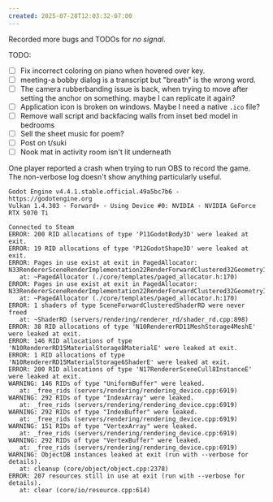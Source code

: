 ```yaml
---
created: 2025-07-28T12:03:32-07:00
---
```


Recorded more bugs and TODOs for *no signal*.

TODO:
- [ ] Fix incorrect coloring on piano when hovered over key.
- [ ] meeting-a bobby dialog is a transcript but "breath" is the wrong word.
- [ ] The camera rubberbanding issue is back, when trying to move after setting the anchor on something. maybe I can replicate it again?
- [ ] Application icon is broken on windows. Maybe I need a native `.ico` file?
- [ ] Remove wall script and backfacing walls from inset bed model in bedrooms
- [ ] Sell the sheet music for poem?
- [ ] Post on t/suki
- [ ] Nook mat in activity room isn't lit underneath

One player reported a crash when trying to run OBS to record the game. The non-verbose log doesn't show anything particularly useful.

```
Godot Engine v4.4.1.stable.official.49a5bc7b6 - https://godotengine.org
Vulkan 1.4.303 - Forward+ - Using Device #0: NVIDIA - NVIDIA GeForce RTX 5070 Ti

Connected to Steam
ERROR: 200 RID allocations of type 'P11GodotBody3D' were leaked at exit.
ERROR: 19 RID allocations of type 'P12GodotShape3D' were leaked at exit.
ERROR: Pages in use exist at exit in PagedAllocator: N33RendererSceneRenderImplementation22RenderForwardClustered32GeometryInstanceSurfaceDataCacheE
   at: ~PagedAllocator (./core/templates/paged_allocator.h:170)
ERROR: Pages in use exist at exit in PagedAllocator: N33RendererSceneRenderImplementation22RenderForwardClustered32GeometryInstanceForwardClusteredE
   at: ~PagedAllocator (./core/templates/paged_allocator.h:170)
ERROR: 1 shaders of type SceneForwardClusteredShaderRD were never freed
   at: ~ShaderRD (servers/rendering/renderer_rd/shader_rd.cpp:898)
ERROR: 38 RID allocations of type 'N10RendererRD11MeshStorage4MeshE' were leaked at exit.
ERROR: 146 RID allocations of type 'N10RendererRD15MaterialStorage8MaterialE' were leaked at exit.
ERROR: 1 RID allocations of type 'N10RendererRD15MaterialStorage6ShaderE' were leaked at exit.
ERROR: 200 RID allocations of type 'N17RendererSceneCull8InstanceE' were leaked at exit.
WARNING: 146 RIDs of type "UniformBuffer" were leaked.
   at: _free_rids (servers/rendering/rendering_device.cpp:6919)
WARNING: 292 RIDs of type "IndexArray" were leaked.
   at: _free_rids (servers/rendering/rendering_device.cpp:6919)
WARNING: 292 RIDs of type "IndexBuffer" were leaked.
   at: _free_rids (servers/rendering/rendering_device.cpp:6919)
WARNING: 151 RIDs of type "VertexArray" were leaked.
   at: _free_rids (servers/rendering/rendering_device.cpp:6919)
WARNING: 292 RIDs of type "VertexBuffer" were leaked.
   at: _free_rids (servers/rendering/rendering_device.cpp:6919)
WARNING: ObjectDB instances leaked at exit (run with --verbose for details).
   at: cleanup (core/object/object.cpp:2378)
ERROR: 207 resources still in use at exit (run with --verbose for details).
   at: clear (core/io/resource.cpp:614)
```
